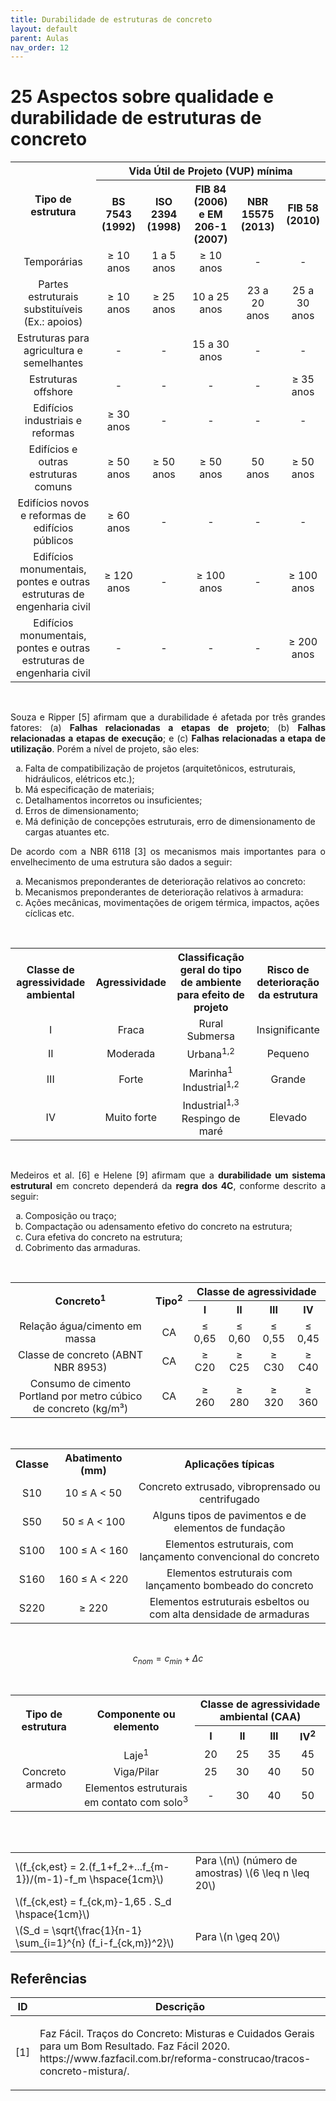 ```yaml
---
title: Durabilidade de estruturas de concreto
layout: default
parent: Aulas
nav_order: 12
---
```


<!--Don't delete this script-->
<script src = "https://polyfill.io/v3/polyfill.min.js?features=es6"></script>
<script id = "MathJax-script" async src="https://cdn.jsdelivr.net/npm/mathjax@3/es5/tex-mml-chtml.js"></script>
<!--Don't delete this script-->

<h1>25 Aspectos sobre qualidade e durabilidade de estruturas de concreto</h1>

<table style = "text-align:center" align = "center">
    <tr>
        <th rowspan="2">Tipo de estrutura</th>
        <th colspan="5">Vida Útil de Projeto (VUP) mínima</th>
    </tr>
    <tr>
        <th>BS 7543 (1992)</th>
        <th>ISO 2394 (1998)</th>
        <th>FIB 84 (2006) e EM 206-1 (2007)</th>
        <th>NBR 15575 (2013)</th>
        <th>FIB 58 (2010)</th>
    </tr>
    <tr>
        <td>Temporárias</td>
        <td>&ge; 10 anos</td>
        <td>1 a 5 anos</td>
        <td>&ge; 10 anos</td>
        <td>-</td>
        <td>-</td>
    </tr>
    <tr>
        <td>Partes estruturais substituíveis (Ex.: apoios)</td>
        <td>&ge; 10 anos</td>
        <td>&ge; 25 anos</td>
        <td>10 a 25 anos</td>
        <td>23 a 20 anos</td>
        <td>25 a 30 anos</td>
    </tr>
    <tr>
        <td>Estruturas para agricultura e semelhantes</td>
        <td>-</td>
        <td>-</td>
        <td>15 a 30 anos</td>
        <td>-</td>
        <td>-</td>
    </tr>
    <tr>
        <td>Estruturas offshore</td>
        <td>-</td>
        <td>-</td>
        <td>-</td>
        <td>-</td>
        <td>&ge; 35 anos</td>
    </tr>
    <tr>
        <td>Edifícios industriais e reformas</td>
        <td>&ge; 30 anos</td>
        <td>-</td>
        <td>-</td>
        <td>-</td>
        <td>-</td>
    </tr>
    <tr>
        <td>Edifícios e outras estruturas comuns</td>
        <td>&ge; 50 anos</td>
        <td>&ge; 50 anos</td>
        <td>&ge; 50 anos</td>
        <td>50 anos</td>
        <td>&ge; 50 anos</td>
    </tr>
    <tr>
        <td>Edifícios novos e reformas de edifícios públicos</td>
        <td>&ge; 60 anos</td>
        <td>-</td>
        <td>-</td>
        <td>-</td>
        <td>-</td>
    </tr>
    <tr>
        <td>Edifícios monumentais, pontes e outras estruturas de engenharia civil</td>
        <td>&ge; 120 anos</td>
        <td>-</td>
        <td>&ge; 100 anos</td>
        <td>-</td>
        <td>&ge; 100 anos</td>
    </tr>
    <tr>
        <td>Edifícios monumentais, pontes e outras estruturas de engenharia civil</td>
        <td>-</td>
        <td>-</td>
        <td>-</td>
        <td>-</td>
        <td>&ge; 200 anos</td>
    </tr>
</table>

<br>

<p align="justify">Souza e Ripper [5] afirmam que a durabilidade é afetada por três grandes fatores: (a) <strong>Falhas relacionadas a etapas de projeto</strong>; (b) <strong>Falhas relacionadas a etapas de execução</strong>; e (c) <strong>Falhas relacionadas a etapa de utilização</strong>. Porém a nível de projeto, são eles: </p>

<ol type = "a">
	<li>Falta de compatibilização de projetos (arquitetônicos, estruturais, hidráulicos, elétricos etc.);</li>
	<li>Má especificação de materiais;</li>
	<li>Detalhamentos incorretos ou insuficientes;</li>
	<li>Erros de dimensionamento;</li>
	<li>Má definição de concepções estruturais, erro de dimensionamento de cargas atuantes etc.</li>
</ol>

<p align="justify">De acordo com a NBR 6118 [3] os mecanismos mais importantes para o envelhecimento de uma estrutura são dados a seguir:</p>
<ol type = "a">
	<li>Mecanismos preponderantes de deterioração relativos ao concreto: </li>
	<li>Mecanismos preponderantes de deterioração relativos à armadura:</li>
	<li>Ações mecânicas, movimentações de origem térmica, impactos, ações cíclicas etc.</li>
</ol>

<br>

<table style = "text-align:center" align = "center">
    <tr>
        <th>Classe de agressividade ambiental</th>
        <th>Agressividade</th>
        <th>Classificação geral do tipo de ambiente para efeito de projeto</th>
        <th>Risco de deterioração da estrutura</th>
    </tr>
    <tr>
        <td>I</td>
        <td>Fraca</td>
        <td>
            Rural<br>
            Submersa
        </td>
        <td>Insignificante</td>
    </tr>
    <tr>
        <td>II</td>
        <td>Moderada</td>
        <td>Urbana<sup>1,2</sup></td>
        <td>Pequeno</td>
    </tr>
    <tr>
        <td>III</td>
        <td>Forte</td>
        <td>
            Marinha<sup>1</sup><br>
            Industrial<sup>1,2</sup>
        </td>
        <td>Grande</td>
    </tr>
    <tr>
        <td>IV</td>
        <td>Muito forte</td>
        <td>
            Industrial<sup>1,3</sup><br>
            Respingo de maré
        </td>
        <td>Elevado</td>
    </tr>
</table>

<br>

<p align="justify">Medeiros et al. [6] e Helene [9] afirmam que a <strong>durabilidade um sistema estrutural</strong> em concreto dependerá da <strong>regra dos 4C</strong>, conforme descrito a seguir:</p>
<ol type = "a">
	<li>Composição ou traço;</li>
	<li>Compactação ou adensamento efetivo do concreto na estrutura;</li>
	<li>Cura efetiva do concreto na estrutura;</li>
	<li>Cobrimento das armaduras.</li>
</ol>

<br>

<table style = "text-align:center" align = "center">
    <tr>
        <th rowspan="2">Concreto<sup>1</sup></th>
        <th rowspan="2">Tipo<sup>2</sup></th>
        <th colspan="4">Classe de agressividade</th>
    </tr>
    <tr>
        <th>I</th>
        <th>II</th>
        <th>III</th>
        <th>IV</th>
    </tr>
    <tr>
        <td>Relação água/cimento em massa</td>
        <td>CA</td>
        <td>&le; 0,65</td>
        <td>&le; 0,60</td>
        <td>&le; 0,55</td>
        <td>&le; 0,45</td>
    </tr>
    <tr>
        <td>Classe de concreto (ABNT NBR 8953)</td>
        <td>CA</td>
        <td>&ge; C20</td>
        <td>&ge; C25</td>
        <td>&ge; C30</td>
        <td>&ge; C40</td>
    </tr>
    <tr>
        <td>Consumo de cimento Portland por metro cúbico de concreto (kg/m³)</td>
        <td>CA</td>
        <td>&ge; 260</td>
        <td>&ge; 280</td>
        <td>&ge; 320</td>
        <td>&ge; 360</td>
    </tr>
</table>

<br>

<table style = "text-align:center" aling = "center">
    <tr>
        <th>Classe</th>
        <th>Abatimento (mm)</th>
        <th>Aplicações típicas</th>
    </tr>
    <tr>
        <td>S10</td>
        <td>10 &le; A &lt; 50</td>
        <td>Concreto extrusado, vibroprensado ou centrifugado</td>
    </tr>
    <tr>
        <td>S50</td>
        <td>50 &le; A &lt; 100</td>
        <td>Alguns tipos de pavimentos e de elementos de fundação</td>
    </tr>
    <tr>
        <td>S100</td>
        <td>100 &le; A &lt; 160</td>
        <td>Elementos estruturais, com lançamento convencional do concreto</td>
    </tr>
    <tr>
        <td>S160</td>
        <td>160 &le; A &lt; 220</td>
        <td>Elementos estruturais com lançamento bombeado do concreto</td>
    </tr>
    <tr>
        <td>S220</td>
        <td>&ge; 220</td>
        <td>Elementos estruturais esbeltos ou com alta densidade de armaduras</td>
    </tr>
</table>

<br>

$$
c_{nom} = c_{min} + \Delta c 
$$

<br>

<table style = "text-align:center" align = "center">
    <tr>
        <th rowspan="2">Tipo de estrutura</th>
        <th rowspan="2">Componente ou elemento</th>
        <th colspan="4">Classe de agressividade ambiental (CAA)</th>
    </tr>
    <tr>
        <th>I</th>
        <th>II</th>
        <th>III</th>
        <th>IV<sup>2</sup></th>
    </tr>
    <tr>
        <td rowspan="3">Concreto armado</td>
        <td>Laje<sup>1</sup></td>
        <td>20</td>
        <td>25</td>
        <td>35</td>
        <td>45</td>
    </tr>
    <tr>
        <td>Viga/Pilar</td>
        <td>25</td>
        <td>30</td>
        <td>40</td>
        <td>50</td>
    </tr>
    <tr>
        <td>Elementos estruturais em contato com solo<sup>3</sup></td>
        <td>-</td>
        <td>30</td>
        <td>40</td>
        <td>50</td>
    </tr>
</table>

<br>

<table style = "text-align:center" align = "center">
	<tr>
   <table cellpadding="5" cellspacing="0" align="center">
  <tbody>
    <tr>
      <td>\(f_{ck,est} = 2.(f_1+f_2+...f_{m-1})/(m-1)-f_m \hspace{1cm}\)</td>
      <td>Para \(n\) (número de amostras) \(6 \leq n \leq 20\)</td>
    </tr>
    <tr>
      <td>\(f_{ck,est} = f_{ck,m}-1,65 . S_d \hspace{1cm}\)</td>
      <td></td>
    </tr>
    <tr>
      <td>\(S_d = \sqrt{\frac{1}{n-1} \sum_{i=1}^{n} (f_i-f_{ck,m})^2}\)</td>
      <td>Para \(n \geq 20\)</td>
    </tr>
  </tbody>
</table>

<h2>Referências</h2>
<table>
    <thead>
        <tr>
            <th>ID</th>
            <th>Descrição</th>
        </tr>
    </thead>
    <tbody>
        <tr>
            <td><p align = "center" id = "ref1">[1]</p></td>
            <td><p align = "left">Faz Fácil. Traços do Concreto: Misturas e Cuidados Gerais para um Bom Resultado. Faz Fácil 2020. https://www.fazfacil.com.br/reforma-construcao/tracos-concreto-mistura/.</p></td>
        </tr>
    </tbody>
</table>